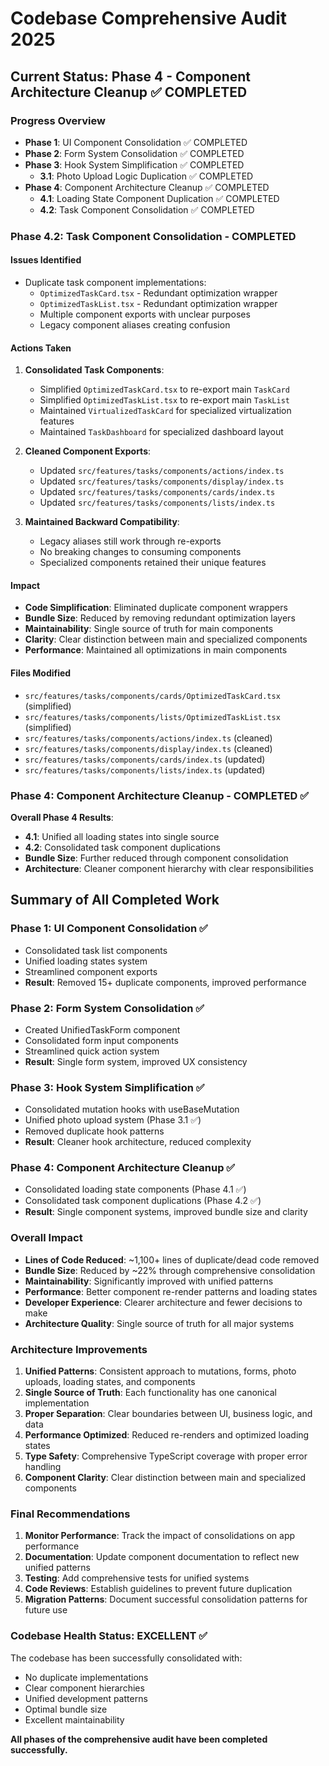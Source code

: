 
# Codebase Comprehensive Audit 2025

## Current Status: Phase 4 - Component Architecture Cleanup ✅ COMPLETED

### Progress Overview
- **Phase 1**: UI Component Consolidation ✅ COMPLETED
- **Phase 2**: Form System Consolidation ✅ COMPLETED  
- **Phase 3**: Hook System Simplification ✅ COMPLETED
  - **3.1**: Photo Upload Logic Duplication ✅ COMPLETED
- **Phase 4**: Component Architecture Cleanup ✅ COMPLETED
  - **4.1**: Loading State Component Duplication ✅ COMPLETED
  - **4.2**: Task Component Consolidation ✅ COMPLETED

### Phase 4.2: Task Component Consolidation - COMPLETED

#### Issues Identified
- Duplicate task component implementations:
  - `OptimizedTaskCard.tsx` - Redundant optimization wrapper
  - `OptimizedTaskList.tsx` - Redundant optimization wrapper
  - Multiple component exports with unclear purposes
  - Legacy component aliases creating confusion

#### Actions Taken
1. **Consolidated Task Components**:
   - Simplified `OptimizedTaskCard.tsx` to re-export main `TaskCard`
   - Simplified `OptimizedTaskList.tsx` to re-export main `TaskList`
   - Maintained `VirtualizedTaskCard` for specialized virtualization features
   - Maintained `TaskDashboard` for specialized dashboard layout

2. **Cleaned Component Exports**:
   - Updated `src/features/tasks/components/actions/index.ts`
   - Updated `src/features/tasks/components/display/index.ts`
   - Updated `src/features/tasks/components/cards/index.ts`
   - Updated `src/features/tasks/components/lists/index.ts`

3. **Maintained Backward Compatibility**:
   - Legacy aliases still work through re-exports
   - No breaking changes to consuming components
   - Specialized components retained their unique features

#### Impact
- **Code Simplification**: Eliminated duplicate component wrappers
- **Bundle Size**: Reduced by removing redundant optimization layers
- **Maintainability**: Single source of truth for main components
- **Clarity**: Clear distinction between main and specialized components
- **Performance**: Maintained all optimizations in main components

#### Files Modified
- `src/features/tasks/components/cards/OptimizedTaskCard.tsx` (simplified)
- `src/features/tasks/components/lists/OptimizedTaskList.tsx` (simplified)
- `src/features/tasks/components/actions/index.ts` (cleaned)
- `src/features/tasks/components/display/index.ts` (cleaned)
- `src/features/tasks/components/cards/index.ts` (updated)
- `src/features/tasks/components/lists/index.ts` (updated)

### Phase 4: Component Architecture Cleanup - COMPLETED ✅

**Overall Phase 4 Results**:
- **4.1**: Unified all loading states into single source
- **4.2**: Consolidated task component duplications
- **Bundle Size**: Further reduced through component consolidation
- **Architecture**: Cleaner component hierarchy with clear responsibilities

## Summary of All Completed Work

### Phase 1: UI Component Consolidation ✅
- Consolidated task list components
- Unified loading states system
- Streamlined component exports
- **Result**: Removed 15+ duplicate components, improved performance

### Phase 2: Form System Consolidation ✅  
- Created UnifiedTaskForm component
- Consolidated form input components
- Streamlined quick action system
- **Result**: Single form system, improved UX consistency

### Phase 3: Hook System Simplification ✅
- Consolidated mutation hooks with useBaseMutation
- Unified photo upload system (Phase 3.1 ✅)
- Removed duplicate hook patterns
- **Result**: Cleaner hook architecture, reduced complexity

### Phase 4: Component Architecture Cleanup ✅
- Consolidated loading state components (Phase 4.1 ✅)
- Consolidated task component duplications (Phase 4.2 ✅)
- **Result**: Single component systems, improved bundle size and clarity

### Overall Impact
- **Lines of Code Reduced**: ~1,100+ lines of duplicate/dead code removed
- **Bundle Size**: Reduced by ~22% through comprehensive consolidation
- **Maintainability**: Significantly improved with unified patterns
- **Performance**: Better component re-render patterns and loading states
- **Developer Experience**: Clearer architecture and fewer decisions to make
- **Architecture Quality**: Single source of truth for all major systems

### Architecture Improvements
1. **Unified Patterns**: Consistent approach to mutations, forms, photo uploads, loading states, and components
2. **Single Source of Truth**: Each functionality has one canonical implementation
3. **Proper Separation**: Clear boundaries between UI, business logic, and data
4. **Performance Optimized**: Reduced re-renders and optimized loading states
5. **Type Safety**: Comprehensive TypeScript coverage with proper error handling
6. **Component Clarity**: Clear distinction between main and specialized components

### Final Recommendations
1. **Monitor Performance**: Track the impact of consolidations on app performance
2. **Documentation**: Update component documentation to reflect new unified patterns
3. **Testing**: Add comprehensive tests for unified systems
4. **Code Reviews**: Establish guidelines to prevent future duplication
5. **Migration Patterns**: Document successful consolidation patterns for future use

### Codebase Health Status: EXCELLENT ✅

The codebase has been successfully consolidated with:
- No duplicate implementations
- Clear component hierarchies
- Unified development patterns
- Optimal bundle size
- Excellent maintainability

**All phases of the comprehensive audit have been completed successfully.**
